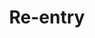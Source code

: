 ---
pid: LLP501
title: Re-entry
location_transcription: Every entrance into city hall.
zipcode: '19145'
outside_phl: 
neighborhood: Passyunk
age: 
age_range: 
instagram: 
image_file_name: LLP_501.jpg
proposal_transcription: Every entrance into City Hall - glass doorway or some sort
  of portal.
topic: Architecture,Art,Education,Technology
topic_summary: 0, 0, 0, 0
type: Infrastructure,Walkway,Sculpture Statue,Historical Marker,Bridge
keywords_other: 
credit: 
image_labels: 
twitter: 
facebook: 
permalink: "/monuments/llp501/"
layout: item-page
---